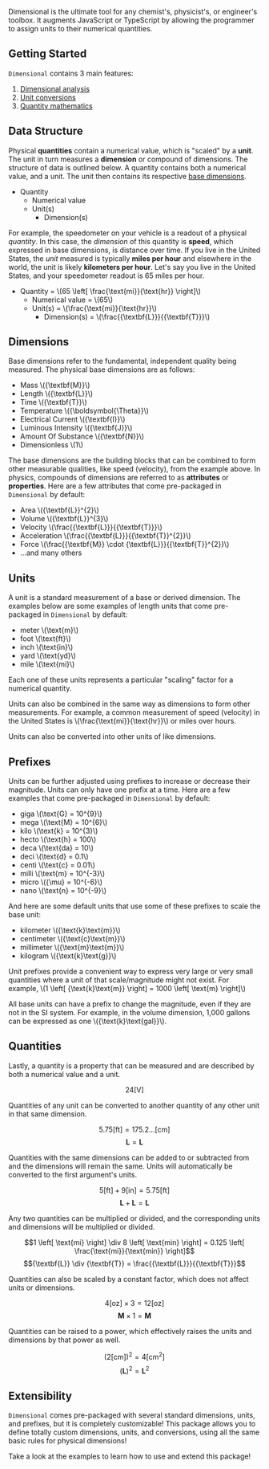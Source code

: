 Dimensional is the ultimate tool for any chemist's, physicist's, or engineer's toolbox. It augments JavaScript or TypeScript by allowing the programmer to assign units to their numerical quantities.

## Getting Started

`Dimensional` contains 3 main features:

1. [Dimensional analysis](#dimensions)
1. [Unit conversions](#units)
1. [Quantity mathematics](#quantities)

## Data Structure

Physical **quantities** contain a numerical value, which is "scaled" by a **unit**. The unit in turn measures a **dimension** or compound of dimensions. The structure of data is outlined below. A quantity contains both a numerical value, and a unit. The unit then contains its respective [base dimensions](#base-dimensions).

- Quantity
    - Numerical value
    - Unit(s)
        - Dimension(s)

For example, the speedometer on your vehicle is a readout of a physical *quantity*. In this case, the *dimension* of this quantity is **speed**, which expressed in base dimensions, is distance over time. If you live in the United States, the *unit* measured is typically **miles per hour** and elsewhere in the world, the unit is likely **kilometers per hour**. Let's say you live in the United States, and your speedometer readout is 65 miles per hour.

- Quantity = \\\(65 \left[ \frac{\text{mi}}{\text{hr}} \right]\\\)
    - Numerical value = \\\(65\\\)
    - Unit(s) = \\\(\frac{\text{mi}}{\text{hr}}\\\)
        - Dimension(s) = \\\(\frac{{\textbf{L}}}{{\textbf{T}}}\\\)

## Dimensions

Base dimensions refer to the fundamental, independent quality being measured. The physical base dimensions are as follows:

- Mass \\\({\textbf{M}}\\\)
- Length \\\({\textbf{L}}\\\)
- Time \\\({\textbf{T}}\\\)
- Temperature \\\({\boldsymbol{\Theta}}\\\)
- Electrical Current \\\({\textbf{I}}\\\)
- Luminous Intensity \\\({\textbf{J}}\\\)
- Amount Of Substance \\\({\textbf{N}}\\\)
- Dimensionless \\\(1\\\)

The base dimensions are the building blocks that can be combined to form other measurable qualities, like speed (velocity), from the example above. In physics, compounds of dimensions are referred to as **attributes** or **properties**. Here are a few attributes that come pre-packaged in `Dimensional` by default:

- Area \\\({\textbf{L}}^{2}\\\)
- Volume \\\({\textbf{L}}^{3}\\\)
- Velocity \\\(\frac{{\textbf{L}}}{{\textbf{T}}}\\\)
- Acceleration \\\(\frac{{\textbf{L}}}{{\textbf{T}}^{2}}\\\)
- Force \\\(\frac{{\textbf{M}} \cdot {\textbf{L}}}{{\textbf{T}}^{2}}\\\)
- ...and many others

## Units

A unit is a standard measurement of a base or derived dimension. The examples below are some examples of length units that come pre-packaged in `Dimensional` by default:

- meter \\\(\text{m}\\\)
- foot \\\(\text{ft}\\\)
- inch \\\(\text{in}\\\)
- yard \\\(\text{yd}\\\)
- mile \\\(\text{mi}\\\)

Each one of these units represents a particular "scaling" factor for a numerical quantity.

Units can also be combined in the same way as dimensions to form other measurements. For example, a common measurement of speed (velocity) in the United States is \\\(\frac{\text{mi}}{\text{hr}}\\\) or miles over hours.

Units can also be converted into other units of like dimensions.

## Prefixes

Units can be further adjusted using prefixes to increase or decrease their magnitude. Units can only have one prefix at a time. Here are a few examples that come pre-packaged in `Dimensional` by default:

- giga \\\(\text{G} = 10^{9}\\\)
- mega \\\(\text{M} = 10^{6}\\\)
- kilo \\\(\text{k} = 10^{3}\\\)
- hecto \\\(\text{h} = 100\\\)
- deca \\\(\text{da} = 10\\\)
- deci \\\(\text{d} = 0.1\\\)
- centi \\\(\text{c} = 0.01\\\)
- milli \\\(\text{m} = 10^{-3}\\\)
- micro \\\({\mu} = 10^{-6}\\\)
- nano \\\(\text{n} = 10^{-9}\\\)

And here are some default units that use some of these prefixes to scale the base unit:

- kilometer \\\({\text{k}\text{m}}\\\)
- centimeter \\\({\text{c}\text{m}}\\\)
- millimeter \\\({\text{m}\text{m}}\\\)
- kilogram \\\({\text{k}\text{g}}\\\)

Unit prefixes provide a convenient way to express very large or very small quantities where a unit of that scale/magnitude might not exist. For example, \\\(1 \left[ {\text{k}\text{m}} \right] = 1000 \left[ \text{m} \right]\\\)

All base units can have a prefix to change the magnitude, even if they are not in the SI system. For example, in the volume dimension, 1,000 gallons can be expressed as one \\\({\text{k}\text{gal}}\\\).

## Quantities

Lastly, a quantity is a property that can be measured and are described by both a numerical value and a unit.

$$24 \left[ \text{V} \right]$$

Quantities of any unit can be converted to another quantity of any other unit in that same dimension.

$$5.75 \left[ \text{ft} \right] = 175.2... \left[ {\text{c}\text{m}} \right]$$
$${\textbf{L}} = {\textbf{L}}$$

Quantities with the same dimensions can be added to or subtracted from and the dimensions will remain the same. Units will automatically be converted to the first argument's units.

$$5 \left[ \text{ft} \right] + 9 \left[ \text{in} \right] = 5.75 \left[ \text{ft} \right]$$
$${\textbf{L}} + {\textbf{L}} = {\textbf{L}}$$

Any two quantities can be multiplied or divided, and the corresponding units and dimensions will be multiplied or divided.

$$1 \left[ \text{mi} \right] \div 8 \left[ \text{min} \right] = 0.125 \left[ \frac{\text{mi}}{\text{min}} \right]$$
$${\textbf{L}} \div {\textbf{T}} = \frac{{\textbf{L}}}{{\textbf{T}}}$$

Quantities can also be scaled by a constant factor, which does not affect units or dimensions.

$$4 \left[ \text{oz} \right] \times 3 = 12 \left[ \text{oz} \right]$$
$${\textbf{M}} \times 1 = {\textbf{M}}$$

Quantities can be raised to a power, which effectively raises the units and dimensions by that power as well.

$$\left(2 \left[ {\text{c}\text{m}} \right]\right)^{2} = 4 \left[ {\text{c}\text{m}}^{2} \right]$$
$$({\textbf{L}})^{2} = {\textbf{L}}^{2}$$

## Extensibility

`Dimensional` comes pre-packaged with several standard dimensions, units, and prefixes, but it is completely customizable! This package allows you to define totally custom dimensions, units, and conversions, using all the same basic rules for physical dimensions!

Take a look at the examples to learn how to use and extend this package!

<script id="MathJax-script" async src="https://cdn.jsdelivr.net/npm/mathjax@4/tex-mml-chtml.js"></script>
